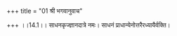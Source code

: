 +++
title = "01 श्री भगवानुवाच"

+++
।।14.1।। साधनकृज्ज्ञानदात्रे नमः। साधनं प्राधान्येनोत्तरैरध्यायैर्वक्ति।

